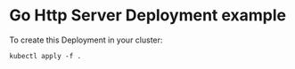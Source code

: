 # Go Http Server Deployment example

To create this Deployment in your cluster:

```
kubectl apply -f .
```
